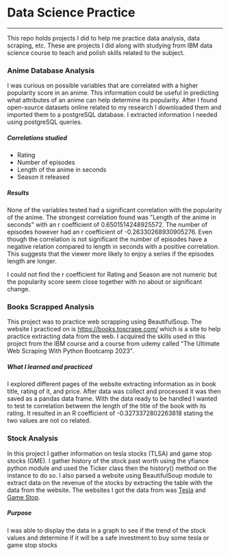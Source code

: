 # Data Science Practice
___
This repo holds projects I did to help me practice data analysis, data scraping, etc. These are projects I did along 
with studying from IBM data science course to teach and polish skills related to the subject.

### Anime Database Analysis
I was curious on possible variables that are correlated with a higher popularity score in an anime. This information 
could be useful in predicting what attributes of an anime can help determine its popularity. After I found open-source
datasets online related to my research I downloaded them and imported them to a postgreSQL database. I extracted 
information I needed using postgreSQL queries. 
##### Correlations studied
* Rating
* Number of episodes 
* Length of the anime in seconds
* Season it released
##### Results
None of the variables tested had a significant correlation with the popularity of the anime. The strongest correlation
found was "Length of the anime in seconds" with an r coefficient of 0.6501514248925572. The number of episodes however
had an r coefficient of -0.26330268930905276. Even though the correlation is not significant the number of episodes have
a negative relation compared to length in seconds with a positive correlation. This suggests that the viewer more likely
to enjoy a series if the episodes length are longer. 

I could not find the r coefficient for Rating and Season are not numeric but the popularity score seem close together
with no about or significant change.

### Books Scrapped Analysis
This project was to practice web scrapping using BeautifulSoup. The website I practiced on is 
https://books.toscrape.com/ which is a site to help practice extracting data from the web. I acquired the skills used in 
this project from the IBM course and a course from udemy called "The Ultimate Web Scraping With Python Bootcamp 2023".
##### What I learned and practiced
I explored different pages of the website extracting information as in book title, rating of it, and price. After data 
was collect and processed it was then saved as a pandas data frame. With the data ready to be handled I wanted to test
te correlation between the length of the title of the book with its rating. It resulted in an R coefficient of 
-0.3273372802263818 stating the two values are not co related.

### Stock Analysis
In this project I gather information on tesla stocks (TLSA) and game stop stocks (GME). I gather history of the stock past 
worth using the yfiance python module and used the Ticker class then the history() method on the instance to do so. I also 
parsed a website using BeautifulSoup module to extract data on the revenue of the stocks by extracting the table with the data
 from the website. The websites I got the data from was [Tesla](https://cf-courses-data.s3.us.cloud-object-storage.appdomain.cloud/IBMDeveloperSkillsNetwork-PY0220EN-SkillsNetwork/labs/project/revenue.htm) and [Game Stop](https://cf-courses-data.s3.us.cloud-object-storage.appdomain.cloud/IBMDeveloperSkillsNetwork-PY0220EN-SkillsNetwork/labs/project/stock.html).
 ##### Purpose
 I was able to display the data in a graph to see if the trend of the stock values and determine if it will be a safe investment to 
 buy some tesla or game stop stocks
 
